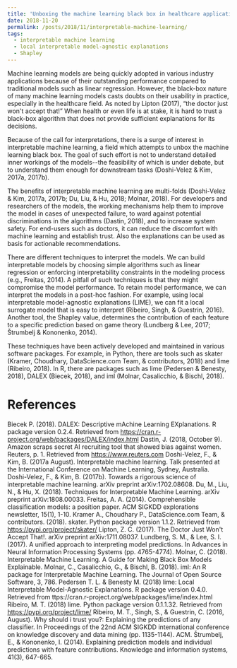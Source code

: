 ```yaml
---
title: 'Unboxing the machine learning black box in healthcare applications'
date: 2018-11-20
permalink: /posts/2018/11/interpretable-machine-learning/
tags:
  - interpretable machine learning
  - local interpretable model-agnostic explanations
  - Shapley
---
```


Machine learning models are being quickly adopted in various industry applications because of their outstanding performance compared to traditional models such as linear regression. However, the black-box nature of many machine learning models casts doubts on their usability in practice, especially in the healthcare field. As noted by Lipton (2017), “the doctor just won't accept that!” When health or even life is at stake, it is hard to trust a black-box algorithm that does not provide sufficient explanations for its decisions.

Because of the call for interpretations, there is a surge of interest in interpretable machine learning, a field which attempts to unbox the machine learning black box. The goal of such effort is not to understand detailed inner workings of the models--the feasibility of which is under debate, but to understand them enough for downstream tasks (Doshi-Velez & Kim, 2017a, 2017b).

The benefits of interpretable machine learning are multi-folds (Doshi-Velez & Kim, 2017a, 2017b; Du, Liu, & Hu, 2018; Molnar, 2018). For developers and researchers of the models, the working mechanisms help them to improve the model in cases of unexpected failure, to ward against potential discriminations in the algorithms (Dastin, 2018), and to increase system safety. For end-users such as doctors, it can reduce the discomfort with machine learning and establish trust. Also the explanations can be used as basis for actionable recommendations.

There are different techniques to interpret the models. We can build interpretable models by choosing simple algorithms such as linear regression or enforcing interpretability constraints in the modeling process (e.g., Freitas, 2014). A pitfall of such techniques is that they might compromise the model performance. To retain model performance, we can interpret the models in a post-hoc fashion. For example, using local interpretable model-agnostic explanations (LIME), we can fit a local surrogate model that is easy to interpret (Ribeiro, Singh, & Guestrin, 2016). Another tool, the Shapley value, determines the contribution of each feature to a specific prediction based on game theory (Lundberg & Lee, 2017; Štrumbelj & Kononenko, 2014).

These techniques have been actively developed and maintained in various software packages. For example, in Python, there are tools such as skater (Kramer, Choudhary, DataScience.com Team, & contributors, 2018) and lime (Ribeiro, 2018). In R, there are packages such as lime (Pedersen & Benesty, 2018), DALEX (Biecek, 2018), and iml (Molnar, Casalicchio, & Bischl, 2018).


References
========

Biecek P. (2018). DALEX: Descriptive mAchine Learning EXplanations. R package version 0.2.4. Retrieved from https://cran.r-project.org/web/packages/DALEX/index.html
Dastin, J. (2018, October 9). Amazon scraps secret AI recruiting tool that showed bias against women. Reuters, p. 1. Retrieved from https://www.reuters.com
Doshi-Velez, F., & Kim, B. (2017a August). Interpretable machine learning. Talk presented at the International Conference on Machine Learning, Sydney, Australia.
Doshi-Velez, F., & Kim, B. (2017b). Towards a rigorous science of interpretable machine learning. arXiv preprint arXiv:1702.08608.
Du, M., Liu, N., & Hu, X. (2018). Techniques for Interpretable Machine Learning. arXiv preprint arXiv:1808.00033.
Freitas, A. A. (2014). Comprehensible classification models: a position paper. ACM SIGKDD explorations newsletter, 15(1), 1-10.
Kramer A., Choudhary P., DataScience.com Team, & contributors. (2018). skater. Python package version 1.1.2. Retrieved from https://pypi.org/project/skater/
Lipton, Z. C. (2017). The Doctor Just Won't Accept That!. arXiv preprint arXiv:1711.08037.
Lundberg, S. M., & Lee, S. I. (2017). A unified approach to interpreting model predictions. In Advances in Neural Information Processing Systems (pp. 4765-4774).
Molnar, C. (2018). Interpretable Machine Learning. A Guide for Making Black Box Models Explainable.
Molnar, C., Casalicchio, G., & Bischl, B. (2018). iml: An R package for Interpretable Machine Learning. The Journal of Open Source Software, 3, 786.
Pedersen T. L. & Benesty M. (2018) lime: Local Interpretable Model-Agnostic Explanations. R package version 0.4.0. Retrieved from ttps://cran.r-project.org/web/packages/lime/index.html
Ribeiro, M. T. (2018) lime. Python package version 0.1.1.32. Retrieved from https://pypi.org/project/lime/
Ribeiro, M. T., Singh, S., & Guestrin, C. (2016, August). Why should i trust you?: Explaining the predictions of any classifier. In Proceedings of the 22nd ACM SIGKDD international conference on knowledge discovery and data mining (pp. 1135-1144). ACM.
Štrumbelj, E., & Kononenko, I. (2014). Explaining prediction models and individual predictions with feature contributions. Knowledge and information systems, 41(3), 647-665.
